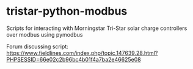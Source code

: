 tristar-python-modbus
=====================

Scripts for interacting with Morningstar Tri-Star solar charge controllers over modbus using pymodbus

Forum discussing script:
https://www.fieldlines.com/index.php/topic,147639.28.html?PHPSESSID=66e02c2b96bc4b01f4a7ba2e46625e08
